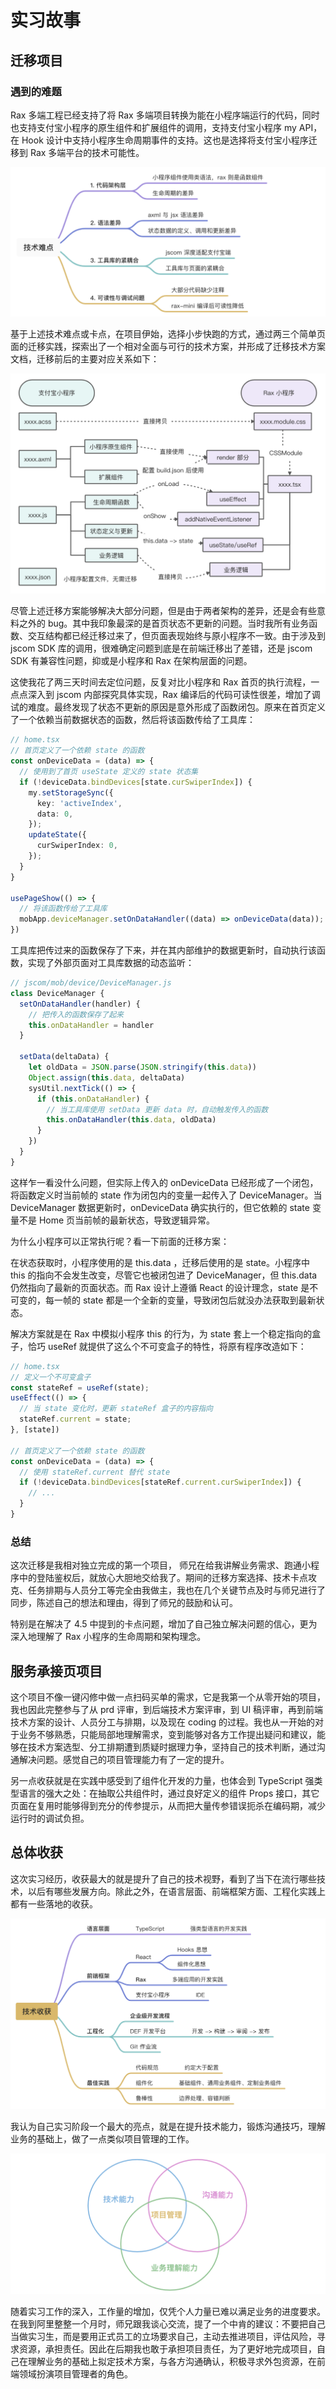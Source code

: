# 实习故事

## 迁移项目
### 遇到的难题

Rax 多端工程已经支持了将 Rax 多端项目转换为能在小程序端运行的代码，同时也支持支付宝小程序的原生组件和扩展组件的调用，支持支付宝小程序 my API，在 Hook 设计中支持小程序生命周期事件的支持。这也是选择将支付宝小程序迁移到 Rax 多端平台的技术可能性。

![](./imgs/迁移难点.png)

基于上述技术难点或卡点，在项目伊始，选择小步快跑的方式，通过两三个简单页面的迁移实践，探索出了一个相对全面与可行的技术方案，并形成了迁移技术方案文档，迁移前后的主要对应关系如下：

![](./imgs/迁移方案.png)

尽管上述迁移方案能够解决大部分问题，但是由于两者架构的差异，还是会有些意料之外的 bug。其中我印象最深的是首页状态不更新的问题。当时我所有业务函数、交互结构都已经迁移过来了，但页面表现始终与原小程序不一致。由于涉及到 jscom SDK 库的调用，很难确定问题到底是在前端迁移出了差错，还是 jscom SDK 有兼容性问题，抑或是小程序和 Rax 在架构层面的问题。

这使我花了两三天时间去定位问题，反复对比小程序和 Rax 首页的执行流程，一点点深入到 jscom 内部探究具体实现，Rax 编译后的代码可读性很差，增加了调试的难度。最终发现了状态不更新的原因是意外形成了函数闭包。原来在首页定义了一个依赖当前数据状态的函数，然后将该函数传给了工具库：
```ts
// home.tsx
// 首页定义了一个依赖 state 的函数
const onDeviceData = (data) => {
  // 使用到了首页 useState 定义的 state 状态集
  if (!deviceData.bindDevices[state.curSwiperIndex]) {
    my.setStorageSync({
      key: 'activeIndex',
      data: 0,
    });
    updateState({
      curSwiperIndex: 0,
    });
  }
}

usePageShow(() => {
  // 将该函数传给了工具库
  mobApp.deviceManager.setOnDataHandler((data) => onDeviceData(data));
})

```
工具库把传过来的函数保存了下来，并在其内部维护的数据更新时，自动执行该函数，实现了外部页面对工具库数据的动态监听：

```ts
// jscom/mob/device/DeviceManager.js
class DeviceManager {
  setOnDataHandler(handler) {
    // 把传入的函数保存了起来
    this.onDataHandler = handler
  }
  
  setData(deltaData) {
    let oldData = JSON.parse(JSON.stringify(this.data))
    Object.assign(this.data, deltaData)
    sysUtil.nextTick(() => {
      if (this.onDataHandler) {
        // 当工具库使用 setData 更新 data 时，自动触发传入的函数
        this.onDataHandler(this.data, oldData)
      }
    })
  }
}
```

这样乍一看没什么问题，但实际上传入的 onDeviceData 已经形成了一个闭包，将函数定义时当前帧的 state 作为闭包内的变量一起传入了 DeviceManager。当 DeviceManager 数据更新时，onDeviceData 确实执行的，但它依赖的 state 变量不是 Home 页当前帧的最新状态，导致逻辑异常。

为什么小程序可以正常执行呢？看一下前面的迁移方案：
 
在状态获取时，小程序使用的是 this.data ，迁移后使用的是 state。小程序中 this 的指向不会发生改变，尽管它也被闭包进了 DeviceManager，但 this.data 仍然指向了最新的页面状态。而 Rax 设计上遵循 React 的设计理念，state 是不可变的，每一帧的 state 都是一个全新的变量，导致闭包后就没办法获取到最新状态。

解决方案就是在 Rax 中模拟小程序 this 的行为，为 state 套上一个稳定指向的盒子，恰巧 useRef 就提供了这么个不可变盒子的特性，将原有程序改造如下：

```ts
// home.tsx
// 定义一个不可变盒子
const stateRef = useRef(state);
useEffect(() => {
  // 当 state 变化时，更新 stateRef 盒子的内容指向
  stateRef.current = state;
}, [state])

// 首页定义了一个依赖 state 的函数
const onDeviceData = (data) => {
  // 使用 stateRef.current 替代 state
  if (!deviceData.bindDevices[stateRef.current.curSwiperIndex]) {
    // ...
  }
}
```

### 总结

这次迁移是我相对独立完成的第一个项目， 师兄在给我讲解业务需求、跑通小程序中的登陆鉴权后，就放心大胆地交给我了。期间的迁移方案选择、技术卡点攻克、任务排期与人员分工等完全由我做主，我也在几个关键节点及时与师兄进行了同步，陈述自己的想法和理由，得到了师兄的鼓励和认可。

特别是在解决了 4.5 中提到的卡点问题，增加了自己独立解决问题的信心，更为深入地理解了 Rax 小程序的生命周期和架构理念。

## 服务承接页项目

这个项目不像一键闪修中做一点扫码买单的需求，它是我第一个从零开始的项目，我也因此完整参与了从 prd 评审，到后端技术方案评审，到 UI 稿评审，再到前端技术方案的设计、人员分工与排期，以及现在 coding 的过程。我也从一开始的对于业务不够熟悉，只能局部地理解需求，变到能够对各方工作提出疑问和建议，能够在技术方案选型、分工排期遭到质疑时据理力争，坚持自己的技术判断，通过沟通解决问题。感觉自己的项目管理能力有了一定的提升。

另一点收获就是在实践中感受到了组件化开发的力量，也体会到 TypeScript 强类型语言的强大之处：在抽取公共组件时，通过良好定义的组件 Props 接口，其它页面在复用时能够得到充分的传参提示，从而把大量传参错误扼杀在编码期，减少运行时的调试负担。

## 总体收获

这次实习经历，收获最大的就是提升了自己的技术视野，看到了当下在流行哪些技术，以后有哪些发展方向。除此之外，在语言层面、前端框架方面、工程化实践上都有一些落地的收获。

![](./imgs/技术收获.png)

我认为自己实习阶段一个最大的亮点，就是在提升技术能力，锻炼沟通技巧，理解业务的基础上，做了一点类似项目管理的工作。

![](./imgs/能力提升.png)

随着实习工作的深入，工作量的增加，仅凭个人力量已难以满足业务的进度要求。在我到阿里整整一个月时，师兄跟我谈心交流，提了一个中肯的建议：不要把自己当做实习生，而是要用正式员工的立场要求自己，主动去推进项目，评估风险，寻求资源，承担责任。因此在后期我也敢于承担项目责任，为了更好地完成项目，自己在理解业务的基础上拟定技术方案，与各方沟通确认，积极寻求外包资源，在前端领域扮演项目管理者的角色。
